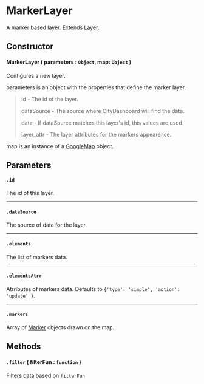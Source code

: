 # MarkerLayer
A marker based layer. Extends [Layer](/docs/docs/Layers/Layer.md).

## Constructor

#### MarkerLayer ( parameters : `Object`, map: `Object` )
 Configures a new layer.

 parameters is an object with the properties that define the marker layer.

 > id - The id of the layer.
 >
 > dataSource - The source where CityDashboard will find the data.
 >
 > data - If dataSource matches this layer's id, this values are used.
 >
 > layer_attr - The layer attributes for the markers appearence.
 
 map is an instance of a [GoogleMap](https://developers.google.com/maps/documentation/javascript/reference#Map) object.

## Parameters

#### `.id`
  The id of this layer.

---
#### `.dataSource`
  The source of data for the layer.

---
#### `.elements`
  The list of markers data.

---
#### `.elementsAtrr`
  Atrributes of markers data. Defaults to `{'type': 'simple', 'action': 'update' }`.

---
#### `.markers`
  Array of [Marker](/docs/docs/Layers/Markers/Marker.md) objects drawn on the map.

## Methods

#### `.filter` ( filterFun : `function` )
  Filters data based on `filterFun`